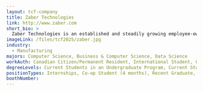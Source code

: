 ```yaml
---
layout: tcf-company
title: Zaber Technologies
link: http://www.zaber.com
short_bio: >
  Zaber Technologies is an established and steadily growing employee-owned company that designs, manufactures, and sells precision motion control equipment for high-tech markets around the world.
imageLink: /files/tcf2025/zaber.jpg
industry:
  - Manufacturing
majors: Computer Science, Business & Computer Science, Data Science
workAuth: Canadian Citizen/Permanent Resident, International Student, US Citizen, All
degreeLevels: Current Students in an Undergraduate Program, Current Students in a Masters Program, Current Students in a Phd Program, Graduated with an Undergraduate Degree, Graduated with a Graduate Degree (Masters or Phd)
positionTypes: Internships, Co-op Student (4 months), Recent Graduate, Full-time
boothNumber:
---
```

